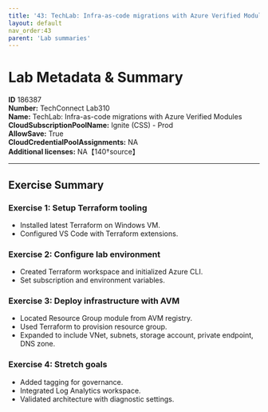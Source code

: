 ```yaml
---
title: '43: TechLab: Infra-as-code migrations with Azure Verified Modules'
layout: default
nav_order:43
parent: 'Lab summaries'
--- 
```


# Lab Metadata & Summary

**ID** 186387  
**Number:** TechConnect Lab310  
**Name:** TechLab: Infra-as-code migrations with Azure Verified Modules  
**CloudSubscriptionPoolName:** Ignite (CSS) - Prod  
**AllowSave:** True  
**CloudCredentialPoolAssignments:** NA  
**Additional licenses:** NA【140†source】  

---

## Exercise Summary

### Exercise 1: Setup Terraform tooling
- Installed latest Terraform on Windows VM.  
- Configured VS Code with Terraform extensions.  

### Exercise 2: Configure lab environment
- Created Terraform workspace and initialized Azure CLI.  
- Set subscription and environment variables.  

### Exercise 3: Deploy infrastructure with AVM
- Located Resource Group module from AVM registry.  
- Used Terraform to provision resource group.  
- Expanded to include VNet, subnets, storage account, private endpoint, DNS zone.  

### Exercise 4: Stretch goals
- Added tagging for governance.  
- Integrated Log Analytics workspace.  
- Validated architecture with diagnostic settings.  
